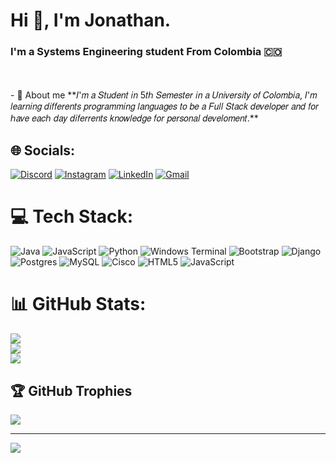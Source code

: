 # Hi 👋, I'm Jonathan.
<h3>I'm a Systems Engineering student From Colombia 🇨🇴</h3>
<br><br>
- 💬 About me **𝐼'𝑚 𝑎 𝑆𝑡𝑢𝑑𝑒𝑛𝑡 𝑖𝑛 5𝑡ℎ 𝑆𝑒𝑚𝑒𝑠𝑡𝑒𝑟 𝑖𝑛 𝑎 𝑈𝑛𝑖𝑣𝑒𝑟𝑠𝑖𝑡𝑦 𝑜𝑓 𝐶𝑜𝑙𝑜𝑚𝑏𝑖𝑎, 𝐼'𝑚 𝑙𝑒𝑎𝑟𝑛𝑖𝑛𝑔 𝑑𝑖𝑓𝑓𝑒𝑟𝑒𝑛𝑡𝑠 𝑝𝑟𝑜𝑔𝑟𝑎𝑚𝑚𝑖𝑛𝑔 𝑙𝑎𝑛𝑔𝑢𝑎𝑔𝑒𝑠 ​​𝑡𝑜 𝑏𝑒 𝑎 𝐹𝑢𝑙𝑙 𝑆𝑡𝑎𝑐𝑘 𝑑𝑒𝑣𝑒𝑙𝑜𝑝𝑒𝑟 𝑎𝑛𝑑 𝑓𝑜𝑟 ℎ𝑎𝑣𝑒 𝑒𝑎𝑐ℎ 𝑑𝑎𝑦 𝑑𝑖𝑓𝑒𝑟𝑟𝑒𝑛𝑡𝑠 𝑘𝑛𝑜𝑤𝑙𝑒𝑑𝑔𝑒 𝑓𝑜𝑟 𝑝𝑒𝑟𝑠𝑜𝑛𝑎𝑙 𝑑𝑒𝑣𝑒𝑙𝑜𝑚𝑒𝑛𝑡.**


## 🌐 Socials:
[![Discord](https://img.shields.io/badge/Discord-7289DA?style=for-the-badge&logo=discord&logoColor=white)](https://discord.com/channels/@jonnathan__) 
[![Instagram](https://img.shields.io/badge/Instagram-E4405F?style=for-the-badge&logo=instagram&logoColor=white)](https://instagram.com/jonathansteven__) 
[![LinkedIn](https://img.shields.io/badge/LinkedIn-blue?style=for-the-badge&logo=linkedin&logoColor=white)](https://www.linkedin.com/in/jonathan-gelvez-ab3bb4283/) 
[![Gmail](https://img.shields.io/badge/Email-red?style=for-the-badge&logo=mail.ru)](mailto:jonathangelvez03@gmail.com)

# 💻 Tech Stack:
![Java](https://img.shields.io/badge/java-%23ED8B00.svg?style=for-the-badge&logo=openjdk&logoColor=white) ![JavaScript](https://img.shields.io/badge/javascript-%23323330.svg?style=for-the-badge&logo=javascript&logoColor=%23F7DF1E) ![Python](https://img.shields.io/badge/python-3670A0?style=for-the-badge&logo=python&logoColor=ffdd54) ![Windows Terminal](https://img.shields.io/badge/Windows%20Terminal-%234D4D4D.svg?style=for-the-badge&logo=windows-terminal&logoColor=white) ![Bootstrap](https://img.shields.io/badge/bootstrap-%238511FA.svg?style=for-the-badge&logo=bootstrap&logoColor=white) ![Django](https://img.shields.io/badge/django-%23092E20.svg?style=for-the-badge&logo=django&logoColor=white) ![Postgres](https://img.shields.io/badge/postgres-%23316192.svg?style=for-the-badge&logo=postgresql&logoColor=white) ![MySQL](https://img.shields.io/badge/mysql-%2300000f.svg?style=for-the-badge&logo=mysql&logoColor=white) ![Cisco](https://img.shields.io/badge/cisco-%23049fd9.svg?style=for-the-badge&logo=cisco&logoColor=black) ![HTML5](https://img.shields.io/badge/html5-%23E34F26.svg?style=for-the-badge&logo=html5&logoColor=white) ![JavaScript](https://img.shields.io/badge/javascript-%23323330.svg?style=for-the-badge&logo=javascript&logoColor=%23F7DF1E)
# 📊 GitHub Stats:
![](https://github-readme-stats.vercel.app/api?username=JonathanStevenGP&theme=radical&hide_border=false&include_all_commits=true&count_private=true)<br/>
![](https://github-readme-streak-stats.herokuapp.com/?user=JonathanStevenGP&theme=radical&hide_border=false)<br/>
![](https://github-readme-stats.vercel.app/api/top-langs/?username=JonathanStevenGP&theme=radical&hide_border=false&include_all_commits=true&count_private=true&layout=compact)

## 🏆 GitHub Trophies
![](https://github-profile-trophy.vercel.app/?username=JonathanStevenGP&theme=radical&no-frame=false&no-bg=false&margin-w=4)

---
[![](https://visitcount.itsvg.in/api?id=JonathanStevenGP&icon=6&color=1)](https://visitcount.itsvg.in)

<!-- Proudly created with GPRM ( https://gprm.itsvg.in ) -->
